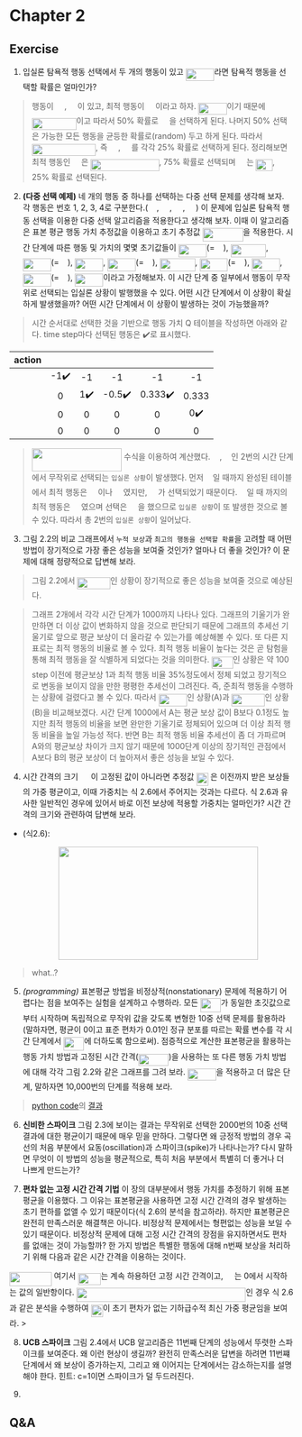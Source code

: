 # Chapter 2
## Exercise
1. 입실론 탐욕적 행동 선택에서 두 개의 행동이 있고 <img src="/rl-introduction-2nd-edit/tex/4f5b0033a3e7c19b1b1e947f7f15ba5a.svg?invert_in_darkmode&sanitize=true" align=middle width=50.58777734999998pt height=21.18721440000001pt/>라면 탐욕적 행동을 선택할 확률은 얼마인가?
> 행동이 <img src="/rl-introduction-2nd-edit/tex/079b75fd563cf05b47623e06b2003e64.svg?invert_in_darkmode&sanitize=true" align=middle width=15.24170009999999pt height=14.15524440000002pt/>, <img src="/rl-introduction-2nd-edit/tex/764723ea3a0da0f66aaee1ae987f6abf.svg?invert_in_darkmode&sanitize=true" align=middle width=15.24170009999999pt height=14.15524440000002pt/>이 있고, 최적 행동이 <img src="/rl-introduction-2nd-edit/tex/079b75fd563cf05b47623e06b2003e64.svg?invert_in_darkmode&sanitize=true" align=middle width=15.24170009999999pt height=14.15524440000002pt/>이라고 하자. <img src="/rl-introduction-2nd-edit/tex/4f5b0033a3e7c19b1b1e947f7f15ba5a.svg?invert_in_darkmode&sanitize=true" align=middle width=50.58777734999998pt height=21.18721440000001pt/>이기 때문에 <img src="/rl-introduction-2nd-edit/tex/3f19f7d8b2166a43a561f2a4f59dd203.svg?invert_in_darkmode&sanitize=true" align=middle width=78.89817704999999pt height=21.18721440000001pt/>이고 따라서 50% 확률로 <img src="/rl-introduction-2nd-edit/tex/079b75fd563cf05b47623e06b2003e64.svg?invert_in_darkmode&sanitize=true" align=middle width=15.24170009999999pt height=14.15524440000002pt/>을 선택하게 된다. 나머지 50% 선택은 가능한 모든 행동을 균등한 확률로(random) 두고 하게 된다. 따라서 <img src="/rl-introduction-2nd-edit/tex/ba7e45b24a513e2e1e0a174b64764d1c.svg?invert_in_darkmode&sanitize=true" align=middle width=113.24196014999998pt height=21.18721440000001pt/>, 즉 <img src="/rl-introduction-2nd-edit/tex/079b75fd563cf05b47623e06b2003e64.svg?invert_in_darkmode&sanitize=true" align=middle width=15.24170009999999pt height=14.15524440000002pt/>, <img src="/rl-introduction-2nd-edit/tex/764723ea3a0da0f66aaee1ae987f6abf.svg?invert_in_darkmode&sanitize=true" align=middle width=15.24170009999999pt height=14.15524440000002pt/>를 각각 25% 확률로 선택하게 된다. 정리해보면 최적 행동인 <img src="/rl-introduction-2nd-edit/tex/079b75fd563cf05b47623e06b2003e64.svg?invert_in_darkmode&sanitize=true" align=middle width=15.24170009999999pt height=14.15524440000002pt/>은 <img src="/rl-introduction-2nd-edit/tex/2e3765e074a4e2165a4f8c6675f1867f.svg?invert_in_darkmode&sanitize=true" align=middle width=121.46116949999997pt height=21.18721440000001pt/>, 75% 확률로 선택되며 <img src="/rl-introduction-2nd-edit/tex/764723ea3a0da0f66aaee1ae987f6abf.svg?invert_in_darkmode&sanitize=true" align=middle width=15.24170009999999pt height=14.15524440000002pt/>는 <img src="/rl-introduction-2nd-edit/tex/512128b1ead18bed472a510dafa27a24.svg?invert_in_darkmode&sanitize=true" align=middle width=29.22385289999999pt height=21.18721440000001pt/>, 25% 확률로 선택된다.

2. **(다중 선택 예제)** 네 개의 행동 중 하나를 선택하는 다중 선택 문제를 생각해 보자. 각 행동은 번호 1, 2, 3, 4로 구분한다.(<img src="/rl-introduction-2nd-edit/tex/079b75fd563cf05b47623e06b2003e64.svg?invert_in_darkmode&sanitize=true" align=middle width=15.24170009999999pt height=14.15524440000002pt/>, <img src="/rl-introduction-2nd-edit/tex/764723ea3a0da0f66aaee1ae987f6abf.svg?invert_in_darkmode&sanitize=true" align=middle width=15.24170009999999pt height=14.15524440000002pt/>, <img src="/rl-introduction-2nd-edit/tex/b3bed8ed07ed6311697ff7b39933375f.svg?invert_in_darkmode&sanitize=true" align=middle width=15.24170009999999pt height=14.15524440000002pt/>, <img src="/rl-introduction-2nd-edit/tex/f87dcdc9f19dd4b14e54687dc1069783.svg?invert_in_darkmode&sanitize=true" align=middle width=15.24170009999999pt height=14.15524440000002pt/>) 이 문제에 입실론 탐욕적 행동 선택을 이용한 다중 선택 알고리즘을 적용한다고 생각해 보자. 이때 이 알고리즘은 표본 평균 행동 가치 추정값을 이용하고 초기 추정값 <img src="/rl-introduction-2nd-edit/tex/3fc01f9433855fb3c7801b5d10862d64.svg?invert_in_darkmode&sanitize=true" align=middle width=71.98131269999999pt height=24.65753399999998pt/>을 적용한다. 시간 단계에 따른 행동 및 가치의 몇몇 초기값들이 <img src="/rl-introduction-2nd-edit/tex/3b3397354be8fbf449fb08f23581c2b4.svg?invert_in_darkmode&sanitize=true" align=middle width=49.84009799999998pt height=22.465723500000017pt/>(=<img src="/rl-introduction-2nd-edit/tex/079b75fd563cf05b47623e06b2003e64.svg?invert_in_darkmode&sanitize=true" align=middle width=15.24170009999999pt height=14.15524440000002pt/>), <img src="/rl-introduction-2nd-edit/tex/73b17b116c0246f8c9cd793e88b6e768.svg?invert_in_darkmode&sanitize=true" align=middle width=62.778208349999986pt height=22.465723500000017pt/>, <img src="/rl-introduction-2nd-edit/tex/5ad1ac1cd0783ebc1e279ad018f3868e.svg?invert_in_darkmode&sanitize=true" align=middle width=49.84009799999998pt height=22.465723500000017pt/>(=<img src="/rl-introduction-2nd-edit/tex/764723ea3a0da0f66aaee1ae987f6abf.svg?invert_in_darkmode&sanitize=true" align=middle width=15.24170009999999pt height=14.15524440000002pt/>), <img src="/rl-introduction-2nd-edit/tex/5d4bc9f93aedb17a4a9165561b2e6a9f.svg?invert_in_darkmode&sanitize=true" align=middle width=49.99277579999999pt height=22.465723500000017pt/>, <img src="/rl-introduction-2nd-edit/tex/0f66a171006972f8b33529ff73a3b629.svg?invert_in_darkmode&sanitize=true" align=middle width=49.84009799999998pt height=22.465723500000017pt/>(=<img src="/rl-introduction-2nd-edit/tex/764723ea3a0da0f66aaee1ae987f6abf.svg?invert_in_darkmode&sanitize=true" align=middle width=15.24170009999999pt height=14.15524440000002pt/>), <img src="/rl-introduction-2nd-edit/tex/0c47f993dc5fcb21d24ca4150f65d28b.svg?invert_in_darkmode&sanitize=true" align=middle width=62.778208349999986pt height=22.465723500000017pt/>, <img src="/rl-introduction-2nd-edit/tex/6d1d41d61a6406497e9ca507622fb5d2.svg?invert_in_darkmode&sanitize=true" align=middle width=49.84009799999998pt height=22.465723500000017pt/>(=<img src="/rl-introduction-2nd-edit/tex/764723ea3a0da0f66aaee1ae987f6abf.svg?invert_in_darkmode&sanitize=true" align=middle width=15.24170009999999pt height=14.15524440000002pt/>), <img src="/rl-introduction-2nd-edit/tex/2f299fb2f46bd1ac4ddfacb7d0befaa8.svg?invert_in_darkmode&sanitize=true" align=middle width=49.99277579999999pt height=22.465723500000017pt/>, <img src="/rl-introduction-2nd-edit/tex/65afd028d0ba17defc76b0042132ca60.svg?invert_in_darkmode&sanitize=true" align=middle width=49.84009799999998pt height=22.465723500000017pt/>(=<img src="/rl-introduction-2nd-edit/tex/b3bed8ed07ed6311697ff7b39933375f.svg?invert_in_darkmode&sanitize=true" align=middle width=15.24170009999999pt height=14.15524440000002pt/>), <img src="/rl-introduction-2nd-edit/tex/a86005552c40f5c1fdaf61689711c758.svg?invert_in_darkmode&sanitize=true" align=middle width=49.99277579999999pt height=22.465723500000017pt/>이라고 가정해보자. 이 시간 단계 중 일부에서 행동이 무작위로 선택되는 입실론 상황이 발행했을 수 있다. 어떤 시간 단계에서 이 상황이 확실하게 발생했을까? 어떤 시간 단계에서 이 상황이 발생하는 것이 가능했을까?

> 시간 순서대로 선택한 것을 기반으로 행동 가치 Q 테이블을 작성하면 아래와 같다. time step마다 선택된 행동은 :heavy_check_mark:로 표시했다.

|action|<img src="/rl-introduction-2nd-edit/tex/78e95e0d458b1115649366ef4e2feb10.svg?invert_in_darkmode&sanitize=true" align=middle width=12.48864374999999pt height=20.221802699999984pt/>|<img src="/rl-introduction-2nd-edit/tex/cdf43ad0366b98bad8d28d8dc150f925.svg?invert_in_darkmode&sanitize=true" align=middle width=12.48864374999999pt height=20.221802699999984pt/>|<img src="/rl-introduction-2nd-edit/tex/26f5cfaae3aa8ccd87fb3958011e4789.svg?invert_in_darkmode&sanitize=true" align=middle width=12.48864374999999pt height=20.221802699999984pt/>|<img src="/rl-introduction-2nd-edit/tex/172c3f2c8c76d04bd95b98119aa143f3.svg?invert_in_darkmode&sanitize=true" align=middle width=12.48864374999999pt height=20.221802699999984pt/>|<img src="/rl-introduction-2nd-edit/tex/065039dafe7712b36d84dc654fa11a5a.svg?invert_in_darkmode&sanitize=true" align=middle width=12.48864374999999pt height=20.221802699999984pt/>|
|:-----|:-----:|:-----:|:-----:|:-----:|:-----:|
|<img src="/rl-introduction-2nd-edit/tex/079b75fd563cf05b47623e06b2003e64.svg?invert_in_darkmode&sanitize=true" align=middle width=15.24170009999999pt height=14.15524440000002pt/>|-1:heavy_check_mark:|-1     |-1     |-1     |-1     |
|<img src="/rl-introduction-2nd-edit/tex/764723ea3a0da0f66aaee1ae987f6abf.svg?invert_in_darkmode&sanitize=true" align=middle width=15.24170009999999pt height=14.15524440000002pt/>|0     |1:heavy_check_mark:|-0.5:heavy_check_mark:|0.333:heavy_check_mark:|0.333  |
|<img src="/rl-introduction-2nd-edit/tex/b3bed8ed07ed6311697ff7b39933375f.svg?invert_in_darkmode&sanitize=true" align=middle width=15.24170009999999pt height=14.15524440000002pt/>|0     |0      |0      |0      |0:heavy_check_mark:|
|<img src="/rl-introduction-2nd-edit/tex/f87dcdc9f19dd4b14e54687dc1069783.svg?invert_in_darkmode&sanitize=true" align=middle width=15.24170009999999pt height=14.15524440000002pt/>|0     |0      |0      |0      |0      |

> <img src="/rl-introduction-2nd-edit/tex/bd2646dab26b9eeafdfe02e28f25b633.svg?invert_in_darkmode&sanitize=true" align=middle width=159.27511049999998pt height=40.41699090000003pt/> 수식을 이용하여 계산했다. <img src="/rl-introduction-2nd-edit/tex/26f5cfaae3aa8ccd87fb3958011e4789.svg?invert_in_darkmode&sanitize=true" align=middle width=12.48864374999999pt height=20.221802699999984pt/>, <img src="/rl-introduction-2nd-edit/tex/172c3f2c8c76d04bd95b98119aa143f3.svg?invert_in_darkmode&sanitize=true" align=middle width=12.48864374999999pt height=20.221802699999984pt/>인 2번의 시간 단계에서 무작위로 선택되는 `입실론 상황`이 발생했다. 먼저 <img src="/rl-introduction-2nd-edit/tex/26f5cfaae3aa8ccd87fb3958011e4789.svg?invert_in_darkmode&sanitize=true" align=middle width=12.48864374999999pt height=20.221802699999984pt/>일 때까지 완성된 테이블에서 최적 행동은 <img src="/rl-introduction-2nd-edit/tex/b3bed8ed07ed6311697ff7b39933375f.svg?invert_in_darkmode&sanitize=true" align=middle width=15.24170009999999pt height=14.15524440000002pt/>이나 <img src="/rl-introduction-2nd-edit/tex/f87dcdc9f19dd4b14e54687dc1069783.svg?invert_in_darkmode&sanitize=true" align=middle width=15.24170009999999pt height=14.15524440000002pt/>였지만, <img src="/rl-introduction-2nd-edit/tex/764723ea3a0da0f66aaee1ae987f6abf.svg?invert_in_darkmode&sanitize=true" align=middle width=15.24170009999999pt height=14.15524440000002pt/>가 선택되었기 때문이다. <img src="/rl-introduction-2nd-edit/tex/172c3f2c8c76d04bd95b98119aa143f3.svg?invert_in_darkmode&sanitize=true" align=middle width=12.48864374999999pt height=20.221802699999984pt/>일 때 까지의 최적 행동은 <img src="/rl-introduction-2nd-edit/tex/764723ea3a0da0f66aaee1ae987f6abf.svg?invert_in_darkmode&sanitize=true" align=middle width=15.24170009999999pt height=14.15524440000002pt/>였으며 선택은 <img src="/rl-introduction-2nd-edit/tex/b3bed8ed07ed6311697ff7b39933375f.svg?invert_in_darkmode&sanitize=true" align=middle width=15.24170009999999pt height=14.15524440000002pt/>을 했으므로 `입실론 상황`이 또 발생한 것으로 볼 수 있다. 따라서 총 2번의 `입실론 상황`이 일어났다.

3. 그림 2.2의 비교 그래프에서 `누적 보상`과 `최고의 행동을 선택할 확률`을 고려할 때 어떤 방법이 장기적으로 가장 좋은 성능을 보여줄 것인가? 얼마나 더 좋을 것인가? 이 문제에 대해 정량적으로 답변해 보라.
> 그림 2.2에서 <img src="/rl-introduction-2nd-edit/tex/b1a0aae36cb870f0a253a00be6779cea.svg?invert_in_darkmode&sanitize=true" align=middle width=58.80698669999999pt height=21.18721440000001pt/>인 상황이 장기적으로 좋은 성능을 보여줄 것으로 예상된다. 

> 그래프 2개에서 각각 시간 단계가 1000까지 나타나 있다. 그래프의 기울기가 완만하면 더 이상 값이 변화하지 않을 것으로 판단되기 때문에 그래프의 추세선 기울기로 앞으로 평균 보상이 더 올라갈 수 있는가를 예상해볼 수 있다. 또 다른 지표로는 최적 행동의 비율로 볼 수 있다. 최적 행동 비율이 높다는 것은 곧 탐험을 통해 최적 행동을 잘 식별하게 되었다는 것을 의미한다. <img src="/rl-introduction-2nd-edit/tex/b4a6eee1a419addbfb7c57f02d3502e5.svg?invert_in_darkmode&sanitize=true" align=middle width=37.80234314999999pt height=21.18721440000001pt/>인 상황은 약 100 step 이전에 평균보상 1과 최적 행동 비율 35%정도에서 정체 되었고 장기적으로 변동을 보이지 않을 만한 평평한 추세선이 그려진다. 즉, 준최적 행동을 수행하는 상황에 걸렸다고 볼 수 있다. 따라서 <img src="/rl-introduction-2nd-edit/tex/946d41bc6d842a13d5592e2a97cc48fd.svg?invert_in_darkmode&sanitize=true" align=middle width=50.58777734999998pt height=21.18721440000001pt/>인 상황(A)과 <img src="/rl-introduction-2nd-edit/tex/b1a0aae36cb870f0a253a00be6779cea.svg?invert_in_darkmode&sanitize=true" align=middle width=58.80698669999999pt height=21.18721440000001pt/>인 상황(B)을 비교해보겠다. 시간 단계 1000에서 A는 평균 보상 값이 B보다 0.1정도 높지만 최적 행동의 비율을 보면 완만한 기울기로 정체되어 있으며 더 이상 최적 행동 비율을 높일 가능성 적다. 반면 B는 최적 행동 비율 추세선이 좀 더 가파르며 A와의 평균보상 차이가 크지 않기 때문에 1000단계 이상의 장기적인 관점에서 A보다 B의 평균 보상이 더 높아져서 좋은 성능을 보일 수 있다.

4. 시간 간격의 크기 <img src="/rl-introduction-2nd-edit/tex/69533fe94ebdbe9cbed32f37b8365bb6.svg?invert_in_darkmode&sanitize=true" align=middle width=18.64167029999999pt height=14.15524440000002pt/>이 고정된 값이 아니라면 추정값 <img src="/rl-introduction-2nd-edit/tex/64d0afab00e7391a072599284b91840f.svg?invert_in_darkmode&sanitize=true" align=middle width=21.121448699999988pt height=22.465723500000017pt/>
은 이전까지 받은 보상들의 가중 평균이고, 이때 가중치는 식 2.6에서 주어지는 것과는 다르다. 식 2.6과 유사한 일반적인 경우에 있어서 바로 이전 보상에 적용할 가중치는 얼마인가? 시간 간격의 크기와 관련하여 답변해 보라.
* (식2.6): <p align="center"><img src="/rl-introduction-2nd-edit/tex/c11aebc10ad69cb5193d36f666a1fc61.svg?invert_in_darkmode&sanitize=true" align=middle width=353.8626531pt height=200.76626789999997pt/></p>

> what..?

5. *(programming)* 표본평균 방법을 비정상적(nonstationary) 문제에 적용하기 어렵다는 점을 보여주는 실험을 설계하고 수행하라. 모든 <img src="/rl-introduction-2nd-edit/tex/efc6578f07cd54c96cc674beb6d67c8a.svg?invert_in_darkmode&sanitize=true" align=middle width=36.36998804999999pt height=24.65753399999998pt/>가 동일한 초깃값으로부터 시작하며 독립적으로 무작위 값을 갖도록 변형한 10중 선택 문제를 활용하라(말하자면, 평균이 0이고 표준 편차가 0.01인 정규 분포를 따르는 확률 변수를 각 시간 단계에서 <img src="/rl-introduction-2nd-edit/tex/efc6578f07cd54c96cc674beb6d67c8a.svg?invert_in_darkmode&sanitize=true" align=middle width=36.36998804999999pt height=24.65753399999998pt/>에 더하도록 함으로써). 점증적으로 계산한 표본평균을 활용하는 행동 가치 방법과 고정된 시간 간격(<img src="/rl-introduction-2nd-edit/tex/6bc8e9f14104cfc2a848bdf86f2fca37.svg?invert_in_darkmode&sanitize=true" align=middle width=53.49877169999999pt height=21.18721440000001pt/>)을 사용하는 또 다른 행동 가치 방법에 대해 각각 그림 2.2와 같은 그래프를 그려 보라. <img src="/rl-introduction-2nd-edit/tex/946d41bc6d842a13d5592e2a97cc48fd.svg?invert_in_darkmode&sanitize=true" align=middle width=50.58777734999998pt height=21.18721440000001pt/>을 적용하고 더 많은 단계, 말하자면 10,000번의 단계를 적용해 보라.

> [python code](./chapter02/2_5.py)의 [결과](./chapter02/2_5.png)

6. **신비한 스파이크** 그림 2.3에 보이는 결과는 무작위로 선택한 2000번의 10중 선택 결과에 대한 평균이기 때문에 매우 믿을 만하다. 그렇다면 왜 긍정적 방법의 경우 곡선의 처음 부분에서 요동(oscillation)과 스파이크(spike)가 나타나는가? 다시 말하면 무엇이 이 방법의 성능을 평균적으로, 특히 처음 부분에서 특별히 더 좋거나 더 나쁘게 만드는가?
>

7. **편차 없는 고정 시간 간격 기법** 이 장의 대부분에서 행동 가치를 추정하기 위해 표본평균을 이용했다. 그 이유는 표본평균을 사용하면 고정 시간 간격의 경우 발생하는 초기 편하를 없앨 수 있기 때문이다(식 2.6의 분석을 참고하라). 하지만 표본평균은 완전히 만족스러운 해결책은 아니다. 비정상적 문제에서는 형편없는 성능을 보일 수 있기 때문이다. 비정상적 문제에 대해 고정 시간 간격의 장점을 유지하면서도 편차를 없애는 것이 가능할까? 한 가지 방법은 특별한 행동에 대해 n번째 보상을 처리하기 위해 다음과 같은 시간 간격을 이용하는 것이다.

<img src="/rl-introduction-2nd-edit/tex/f6b1c9762022ba82eba3071f52dbebc9.svg?invert_in_darkmode&sanitize=true" align=middle width=75.05330744999999pt height=24.65753399999998pt/>
여기서 <img src="/rl-introduction-2nd-edit/tex/0c837ccdd0ecd0a1381239002bf821a4.svg?invert_in_darkmode&sanitize=true" align=middle width=40.713337499999994pt height=21.18721440000001pt/>는 계속 하용하던 고정 시간 간격이고, <img src="/rl-introduction-2nd-edit/tex/ca8330851140ee56eaa532c73abce1c7.svg?invert_in_darkmode&sanitize=true" align=middle width=16.094073599999987pt height=18.666631500000015pt/>는 0에서 시작하는 값의 일반항이다.
<img src="/rl-introduction-2nd-edit/tex/288d2b98a428380c2af27177c3432867.svg?invert_in_darkmode&sanitize=true" align=middle width=300.5712402pt height=24.65753399999998pt/>인 경우
식 2.6과 같은 분석을 수행하여 <img src="/rl-introduction-2nd-edit/tex/64d0afab00e7391a072599284b91840f.svg?invert_in_darkmode&sanitize=true" align=middle width=21.121448699999988pt height=22.465723500000017pt/>이 초기 편차가 없는 기하급수적 최신 가중 평균임을 보여라.
>
    
8. **UCB 스파이크** 그림 2.4에서 UCB 알고리즘은 11번째 단계의 성능에서 뚜렷한 스파이크를 보여준다. 왜 이런 현상이 생길까? 완전히 만족스러운 답변을 하려면 11번쨰 단계에서 왜 보상이 증가하는지, 그리고 왜 이어지는 단계에서는 감소하는지를 설명해야 한다. 힌트: c=1이면 스파이크가 덜 두드러진다.
>

9. 

## Q&A